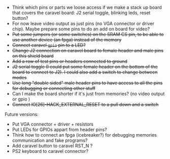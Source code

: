 - Think which pins or parts we loose access if we make a stack up board that covers the caravel board: J2 serial toggle, blinking leds, reset button?
- For now leave video output as just pins (no VGA connector or driver chip). Maybe prepare some pins to do an add on board for video? 
- ~~Put some jumpers (or some switches) on the SRAM CS pin, to be able to use another device (an fpga) instead of the memory~~
- ~~Connect caravel `gpio` pin to a LED?~~
- ~~Change J2 connection on caravel board to female header and male pins on this shield board~~
- ~~Add a row of test pins or headers connected to ground~~
- ~~J2 serial toggle (I could put some female header on the bottom of the board to connect to J2). I could also add a switch to change between modes~~
- ~~Use long "double sided" male header pins to have access to all the pins for debugging or connecting other stuff~~
- Can I make the board shorter if it's just from memories? (no video output or gpio )
- ~~Connect IO[26]-HACK_EXTERNAL_RESET to a pull down and a switch~~

Future versions:
- Put VGA connector + driver + resistors
- Put LEDs for GPIOs appart from header pins?
- Think how to connect an fpga (icebreaker?) for debugging memories communication and fake programs?
- Add caravel button to caravel RST_N ? 
- PS2 keyboard to caravel connector?


